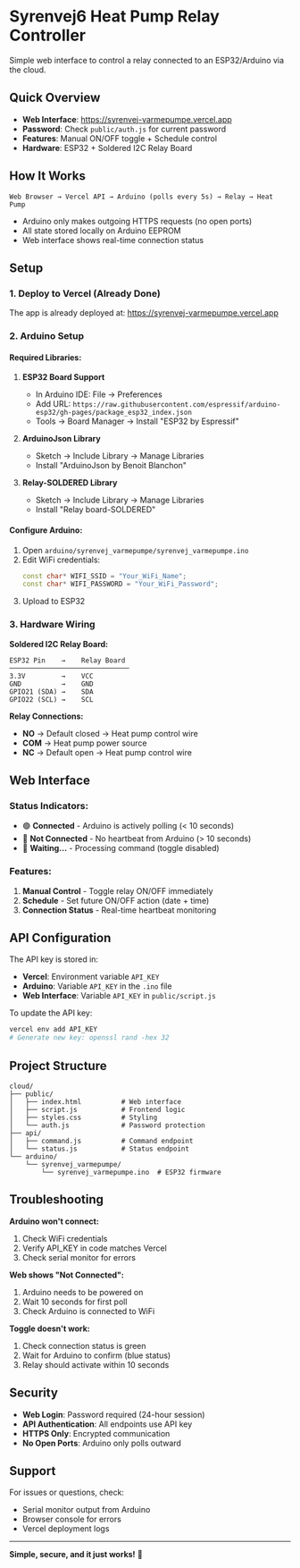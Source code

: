 # Syrenvej6 Heat Pump Relay Controller

Simple web interface to control a relay connected to an ESP32/Arduino via the cloud.

## Quick Overview

- **Web Interface**: https://syrenvej-varmepumpe.vercel.app
- **Password**: Check `public/auth.js` for current password
- **Features**: Manual ON/OFF toggle + Schedule control
- **Hardware**: ESP32 + Soldered I2C Relay Board

## How It Works

```
Web Browser → Vercel API → Arduino (polls every 5s) → Relay → Heat Pump
```

- Arduino only makes outgoing HTTPS requests (no open ports)
- All state stored locally on Arduino EEPROM
- Web interface shows real-time connection status

## Setup

### 1. Deploy to Vercel (Already Done)

The app is already deployed at: https://syrenvej-varmepumpe.vercel.app

### 2. Arduino Setup

#### Required Libraries:
1. **ESP32 Board Support**
   - In Arduino IDE: File → Preferences
   - Add URL: `https://raw.githubusercontent.com/espressif/arduino-esp32/gh-pages/package_esp32_index.json`
   - Tools → Board Manager → Install "ESP32 by Espressif"

2. **ArduinoJson Library**
   - Sketch → Include Library → Manage Libraries
   - Install "ArduinoJson by Benoit Blanchon"

3. **Relay-SOLDERED Library**
   - Sketch → Include Library → Manage Libraries
   - Install "Relay board-SOLDERED"

#### Configure Arduino:
1. Open `arduino/syrenvej_varmepumpe/syrenvej_varmepumpe.ino`
2. Edit WiFi credentials:
   ```cpp
   const char* WIFI_SSID = "Your_WiFi_Name";
   const char* WIFI_PASSWORD = "Your_WiFi_Password";
   ```
3. Upload to ESP32

### 3. Hardware Wiring

**Soldered I2C Relay Board:**
```
ESP32 Pin    →    Relay Board
──────────────────────────────
3.3V         →    VCC
GND          →    GND
GPIO21 (SDA) →    SDA
GPIO22 (SCL) →    SCL
```

**Relay Connections:**
- **NO**    → Default closed → Heat pump control wire
- **COM**   → Heat pump power source
- **NC**    → Default open → Heat pump control wire

## Web Interface

### Status Indicators:
- 🟢 **Connected** - Arduino is actively polling (< 10 seconds)
- 🔴 **Not Connected** - No heartbeat from Arduino (> 10 seconds)
- 🔵 **Waiting...** - Processing command (toggle disabled)

### Features:
1. **Manual Control** - Toggle relay ON/OFF immediately
2. **Schedule** - Set future ON/OFF action (date + time)
3. **Connection Status** - Real-time heartbeat monitoring

## API Configuration

The API key is stored in:
- **Vercel**: Environment variable `API_KEY`
- **Arduino**: Variable `API_KEY` in the `.ino` file
- **Web Interface**: Variable `API_KEY` in `public/script.js`

To update the API key:
```bash
vercel env add API_KEY
# Generate new key: openssl rand -hex 32
```

## Project Structure

```
cloud/
├── public/
│   ├── index.html          # Web interface
│   ├── script.js           # Frontend logic
│   ├── styles.css          # Styling
│   └── auth.js             # Password protection
├── api/
│   ├── command.js          # Command endpoint
│   └── status.js           # Status endpoint
└── arduino/
    └── syrenvej_varmepumpe/
        └── syrenvej_varmepumpe.ino  # ESP32 firmware
```

## Troubleshooting

**Arduino won't connect:**
1. Check WiFi credentials
2. Verify API_KEY in code matches Vercel
3. Check serial monitor for errors

**Web shows "Not Connected":**
1. Arduino needs to be powered on
2. Wait 10 seconds for first poll
3. Check Arduino is connected to WiFi

**Toggle doesn't work:**
1. Check connection status is green
2. Wait for Arduino to confirm (blue status)
3. Relay should activate within 10 seconds

## Security

- **Web Login**: Password required (24-hour session)
- **API Authentication**: All endpoints use API key
- **HTTPS Only**: Encrypted communication
- **No Open Ports**: Arduino only polls outward

## Support

For issues or questions, check:
- Serial monitor output from Arduino
- Browser console for errors
- Vercel deployment logs

---

**Simple, secure, and it just works!** 🎉
